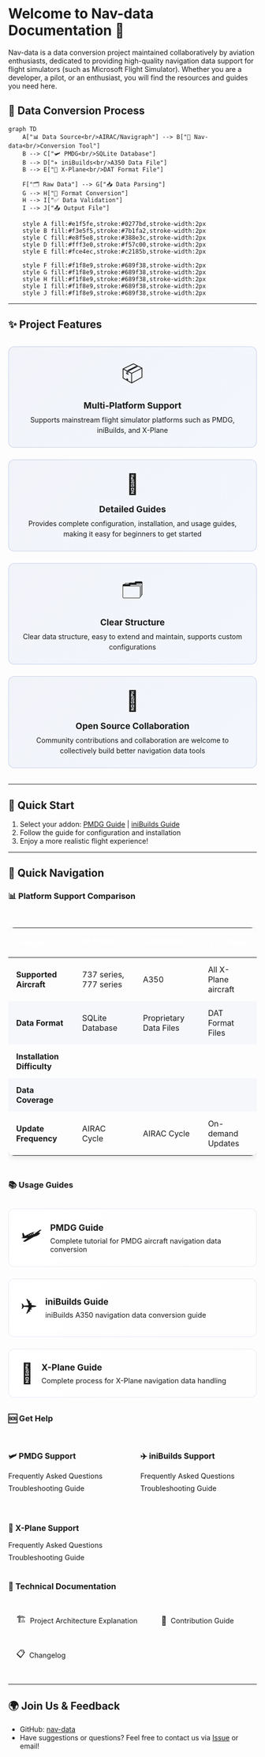 # Welcome to Nav-data Documentation 🚀

Nav-data is a data conversion project maintained collaboratively by aviation enthusiasts, dedicated to providing high-quality navigation data support for flight simulators (such as Microsoft Flight Simulator). Whether you are a developer, a pilot, or an enthusiast, you will find the resources and guides you need here.

## 🔄 Data Conversion Process

```mermaid
graph TD
    A["📊 Data Source<br/>AIRAC/Navigraph"] --> B["🔄 Nav-data<br/>Conversion Tool"]
    B --> C["🛩️ PMDG<br/>SQLite Database"]
    B --> D["✈️ iniBuilds<br/>A350 Data File"]
    B --> E["🛫 X-Plane<br/>DAT Format File"]
    
    F["🗂️ Raw Data"] --> G["📥 Data Parsing"]
    G --> H["🔧 Format Conversion"]
    H --> I["✅ Data Validation"]
    I --> J["📤 Output File"]
    
    style A fill:#e1f5fe,stroke:#0277bd,stroke-width:2px
    style B fill:#f3e5f5,stroke:#7b1fa2,stroke-width:2px
    style C fill:#e8f5e8,stroke:#388e3c,stroke-width:2px
    style D fill:#fff3e0,stroke:#f57c00,stroke-width:2px
    style E fill:#fce4ec,stroke:#c2185b,stroke-width:2px
    
    style F fill:#f1f8e9,stroke:#689f38,stroke-width:2px
    style G fill:#f1f8e9,stroke:#689f38,stroke-width:2px
    style H fill:#f1f8e9,stroke:#689f38,stroke-width:2px
    style I fill:#f1f8e9,stroke:#689f38,stroke-width:2px
    style J fill:#f1f8e9,stroke:#689f38,stroke-width:2px
```

---

## ✨ Project Features

<div class="feature-grid">
  <div class="feature-card">
    <div class="feature-icon">📦</div>
    <h3>Multi-Platform Support</h3>
    <p>Supports mainstream flight simulator platforms such as PMDG, iniBuilds, and X-Plane</p>
  </div>
  
  <div class="feature-card">
    <div class="feature-icon">🛫</div>
    <h3>Detailed Guides</h3>
    <p>Provides complete configuration, installation, and usage guides, making it easy for beginners to get started</p>
  </div>
  
  <div class="feature-card">
    <div class="feature-icon">🗂️</div>
    <h3>Clear Structure</h3>
    <p>Clear data structure, easy to extend and maintain, supports custom configurations</p>
  </div>
  
  <div class="feature-card">
    <div class="feature-icon">🤝</div>
    <h3>Open Source Collaboration</h3>
    <p>Community contributions and collaboration are welcome to collectively build better navigation data tools</p>
  </div>
</div>

<style>
.feature-grid {
  display: grid;
  grid-template-columns: repeat(auto-fit, minmax(250px, 1fr));
  gap: 1.5rem;
  margin: 2rem 0;
}

.feature-card {
  background: linear-gradient(135deg, rgba(30, 64, 175, 0.05), rgba(59, 130, 246, 0.05));
  border: 1px solid rgba(30, 64, 175, 0.2);
  border-radius: 12px;
  padding: 1.5rem;
  text-align: center;
  transition: all 0.3s ease;
}

.feature-card:hover {
  transform: translateY(-5px);
  box-shadow: 0 10px 25px rgba(30, 64, 175, 0.15);
  border-color: rgba(30, 64, 175, 0.3);
}

.feature-icon {
  font-size: 2.5rem;
  margin-bottom: 1rem;
  display: block;
}

.feature-card h3 {
  color: var(--vp-c-brand-1);
  margin: 0.5rem 0;
  font-size: 1.1rem;
}

.feature-card p {
  color: var(--vp-c-text-2);
  margin: 0;
  line-height: 1.5;
}
</style>

---

## 🚀 Quick Start
1. Select your addon: [PMDG Guide](/PMDG/guide/index) | [iniBuilds Guide](/iniBuilds/guide/index)
2. Follow the guide for configuration and installation
3. Enjoy a more realistic flight experience!

---

## 🧭 Quick Navigation

### 📊 Platform Support Comparison

<div class="comparison-table">
  <table>
    <thead>
      <tr>
        <th>Feature</th>
        <th>🛩️ PMDG</th>
        <th>✈️ iniBuilds</th>
        <th>🛫 X-Plane</th>
      </tr>
    </thead>
    <tbody>
      <tr>
        <td><strong>Supported Aircraft</strong></td>
        <td>737 series, 777 series</td>
        <td>A350</td>
        <td>All X-Plane aircraft</td>
      </tr>
      <tr>
        <td><strong>Data Format</strong></td>
        <td>SQLite Database</td>
        <td>Proprietary Data Files</td>
        <td>DAT Format Files</td>
      </tr>
      <tr>
        <td><strong>Installation Difficulty</strong></td>
        <td><StatusBadge type="warning" text="Medium" icon="⚠️" /></td>
        <td><StatusBadge type="success" text="Easy" icon="✅" /></td>
        <td><StatusBadge type="error" text="Complex" icon="🔴" /></td>
      </tr>
      <tr>
        <td><strong>Data Coverage</strong></td>
        <td><StatusBadge type="success" text="Complete" icon="✅" /></td>
        <td><StatusBadge type="success" text="Complete" icon="✅" /></td>
        <td><StatusBadge type="warning" text="Partial" icon="⚠️" /></td>
      </tr>
      <tr>
        <td><strong>Update Frequency</strong></td>
        <td>AIRAC Cycle</td>
        <td>AIRAC Cycle</td>
        <td>On-demand Updates</td>
      </tr>
    </tbody>
  </table>
</div>

### 📚 Usage Guides
<div class="guide-links">
  <a href="/PMDG/guide/index" class="guide-link pmdg">
    <div class="guide-icon">🛩️</div>
    <div class="guide-content">
      <h3>PMDG Guide</h3>
      <p>Complete tutorial for PMDG aircraft navigation data conversion</p>
    </div>
  </a>
  
  <a href="/iniBuilds/guide/index" class="guide-link inibuilds">
    <div class="guide-icon">✈️</div>
    <div class="guide-content">
      <h3>iniBuilds Guide</h3>
      <p>iniBuilds A350 navigation data conversion guide</p>
    </div>
  </a>
  
  <a href="/X-Plane/guide/index" class="guide-link xplane">
    <div class="guide-icon">🛫</div>
    <div class="guide-content">
      <h3>X-Plane Guide</h3>
      <p>Complete process for X-Plane navigation data handling</p>
    </div>
  </a>
</div>

### 🆘 Get Help
<div class="help-section">
  <div class="help-category">
    <h4>🛩️ PMDG Support</h4>
    <ul>
      <li><a href="/PMDG/faq">Frequently Asked Questions</a></li>
      <li><a href="/PMDG/troubleshooting">Troubleshooting Guide</a></li>
    </ul>
  </div>
  
  <div class="help-category">
    <h4>✈️ iniBuilds Support</h4>
    <ul>
      <li><a href="/iniBuilds/faq">Frequently Asked Questions</a></li>
      <li><a href="/iniBuilds/troubleshooting">Troubleshooting Guide</a></li>
    </ul>
  </div>
  
  <div class="help-category">
    <h4>🛫 X-Plane Support</h4>
    <ul>
      <li><a href="/X-Plane/faq">Frequently Asked Questions</a></li>
      <li><a href="/X-Plane/troubleshooting">Troubleshooting Guide</a></li>
    </ul>
  </div>
</div>

### 🔧 Technical Documentation
<div class="tech-links">
  <a href="/iniBuilds/architecture" class="tech-link">
    <span class="tech-icon">🏗️</span>
    <span>Project Architecture Explanation</span>
  </a>
  <a href="/iniBuilds/contributing" class="tech-link">
    <span class="tech-icon">🤝</span>
    <span>Contribution Guide</span>
  </a>
  <a href="/iniBuilds/changelog" class="tech-link">
    <span class="tech-icon">📋</span>
    <span>Changelog</span>
  </a>
</div>

<style>
.comparison-table {
  margin: 2rem 0;
  overflow-x: auto;
}

.comparison-table table {
  width: 100%;
  border-collapse: collapse;
  border-radius: 12px;
  overflow: hidden;
  box-shadow: 0 4px 12px rgba(0, 0, 0, 0.1);
}

.comparison-table th {
  background: linear-gradient(135deg, var(--vp-c-brand-1), var(--aviation-sky));
  color: white;
  padding: 1rem;
  text-align: left;
  font-weight: 600;
}

.comparison-table td {
  padding: 0.875rem 1rem;
  border-bottom: 1px solid var(--vp-c-divider-light);
}

.comparison-table tr:nth-child(even) {
  background: rgba(30, 64, 175, 0.03);
}

.difficulty {
  padding: 0.25rem 0.5rem;
  border-radius: 16px;
  font-size: 0.75rem;
  font-weight: 600;
}

.difficulty.easy {
  background: #dcfce7;
  color: #166534;
}

.difficulty.medium {
  background: #fef3c7;
  color: #92400e;
}

.difficulty.hard {
  background: #fee2e2;
  color: #991b1b;
}

.status {
  padding: 0.25rem 0.5rem;
  border-radius: 16px;
  font-size: 0.75rem;
  font-weight: 600;
}

.status.complete {
  background: #dcfce7;
  color: #166534;
}

.status.partial {
  background: #fef3c7;
  color: #92400e;
}

.guide-links {
  display: grid;
  grid-template-columns: repeat(auto-fit, minmax(280px, 1fr));
  gap: 1.5rem;
  margin: 2rem 0;
}

.guide-link {
  display: flex;
  align-items: center;
  padding: 1.5rem;
  background: linear-gradient(135deg, rgba(255, 255, 255, 0.8), rgba(255, 255, 255, 0.4));
  border: 1px solid rgba(30, 64, 175, 0.1);
  border-radius: 12px;
  text-decoration: none;
  transition: all 0.3s ease;
  backdrop-filter: blur(10px);
}

.guide-link:hover {
  transform: translateY(-3px);
  box-shadow: 0 12px 24px rgba(30, 64, 175, 0.15);
  border-color: rgba(30, 64, 175, 0.3);
}

.guide-icon {
  font-size: 2.5rem;
  margin-right: 1rem;
}

.guide-content h3 {
  margin: 0 0 0.5rem 0;
  color: var(--vp-c-brand-1);
  font-size: 1.1rem;
}

.guide-content p {
  margin: 0;
  color: var(--vp-c-text-2);
  font-size: 0.9rem;
}

.help-section {
  display: grid;
  grid-template-columns: repeat(auto-fit, minmax(200px, 1fr));
  gap: 2rem;
  margin: 2rem 0;
}

.help-category h4 {
  color: var(--vp-c-brand-1);
  margin-bottom: 1rem;
  font-size: 1rem;
}

.help-category ul {
  list-style: none;
  padding: 0;
  margin: 0;
}

.help-category li {
  margin-bottom: 0.5rem;
}

.help-category a {
  color: var(--vp-c-text-2);
  text-decoration: none;
  font-size: 0.9rem;
  transition: color 0.2s ease;
}

.help-category a:hover {
  color: var(--vp-c-brand-1);
}

.tech-links {
  display: flex;
  flex-wrap: wrap;
  gap: 1rem;
  margin: 2rem 0;
}

.tech-link {
  display: flex;
  align-items: center;
  gap: 0.5rem;
  padding: 0.75rem 1rem;
  background: var(--vp-c-bg-soft);
  border: 1px solid var(--vp-c-divider);
  border-radius: 8px;
  text-decoration: none;
  color: var(--vp-c-text-1);
  transition: all 0.2s ease;
  font-size: 0.9rem;
}

.tech-link:hover {
  background: var(--vp-c-brand-soft);
  border-color: var(--vp-c-brand-1);
  color: var(--vp-c-brand-1);
}

.tech-icon {
  font-size: 1.1rem;
}
</style>

---

## 🌍 Join Us & Feedback
- GitHub: [nav-data](https://github.com/nav-data)
- Have suggestions or questions? Feel free to contact us via [Issue](https://github.com/nav-data/nav-data/issues) or email!